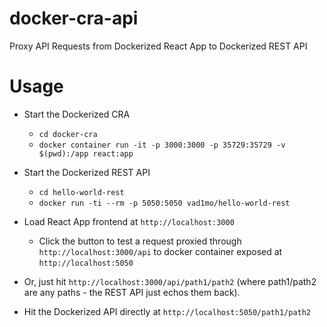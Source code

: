 # docker-cra-api
Proxy API Requests from Dockerized React App to Dockerized REST API

# Usage

- Start the Dockerized CRA
  - `cd docker-cra`
  - `docker container run -it -p 3000:3000 -p 35729:35729 -v $(pwd):/app react:app`

- Start the Dockerized REST API
  - `cd hello-world-rest`
  - `docker run -ti --rm -p 5050:5050 vad1mo/hello-world-rest`

- Load React App frontend at `http://localhost:3000`
  - Click the button to test a request proxied through `http://localhost:3000/api` to docker container exposed at `http://localhost:5050`

- Or, just hit `http://localhost:3000/api/path1/path2` (where path1/path2 are any paths - the REST API just echos them back).
- Hit the Dockerized API directly at `http://localhost:5050/path1/path2`
